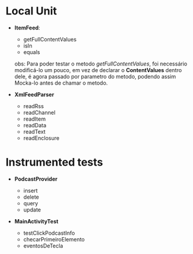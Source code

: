 # Local Unit 

- **ItemFeed**: 
    * getFullContentValues
    * isIn
    * equals

    obs: Para poder testar o metodo _getFullContentValues_, foi necessário modificá-lo um pouco, em vez de declarar o __ContentValues__ dentro dele, é agora passado por parametro do metodo, podendo assim Mocka-lo antes de chamar o metodo.

- **XmlFeedParser**
    * readRss
    * readChannel
    * readItem
    * readData
    * readText
    * readEnclosure


# Instrumented tests

- **PodcastProvider**
    * insert
    * delete
    * query
    * update
    
- **MainActivityTest**
    * testClickPodcastInfo
    * checarPrimeiroElemento
    * eventosDeTecla
    
